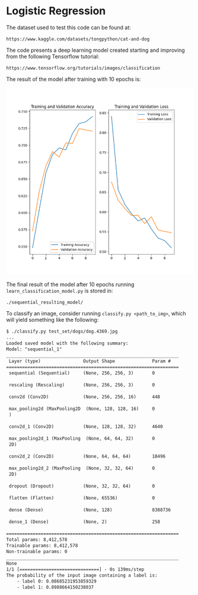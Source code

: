 # Logistic Regression

The dataset used to test this code can be found at:

    https://www.kaggle.com/datasets/tongpython/cat-and-dog

The code presents a deep learning model created starting and improving from the following Tensorflow tutorial:

    https://www.tensorflow.org/tutorials/images/classification

The result of the model after training with 10 epochs is:

![Training Result](sequential_resulting_model/result.png "Training result")

The final result of the model after 10 epochs running `learn_classification_model.py` is stored in:

    ./sequential_resulting_model/

To classify an image, consider running `classify.py <path_to_img>`, which will yield something like the following:

    $ ./classify.py test_set/dogs/dog.4369.jpg
    ...
    Loaded saved model with the following summary:
    Model: "sequential_1"
    _________________________________________________________________
     Layer (type)                Output Shape              Param #   
    =================================================================
     sequential (Sequential)     (None, 256, 256, 3)       0         
                                                                     
     rescaling (Rescaling)       (None, 256, 256, 3)       0         
                                                                     
     conv2d (Conv2D)             (None, 256, 256, 16)      448       
                                                                     
     max_pooling2d (MaxPooling2D  (None, 128, 128, 16)     0         
     )                                                               
                                                                     
     conv2d_1 (Conv2D)           (None, 128, 128, 32)      4640      
                                                                     
     max_pooling2d_1 (MaxPooling  (None, 64, 64, 32)       0         
     2D)                                                             
                                                                     
     conv2d_2 (Conv2D)           (None, 64, 64, 64)        18496     
                                                                     
     max_pooling2d_2 (MaxPooling  (None, 32, 32, 64)       0         
     2D)                                                             
                                                                     
     dropout (Dropout)           (None, 32, 32, 64)        0         
                                                                     
     flatten (Flatten)           (None, 65536)             0         
                                                                     
     dense (Dense)               (None, 128)               8388736   
                                                                     
     dense_1 (Dense)             (None, 2)                 258       
                                                                     
    =================================================================
    Total params: 8,412,578
    Trainable params: 8,412,578
    Non-trainable params: 0
    _________________________________________________________________
    None
    1/1 [==============================] - 0s 139ms/step
    The probability of the input image containing a label is:
        - label 0: 0.08685231953859329
        - label 1: 0.8988664150238037

